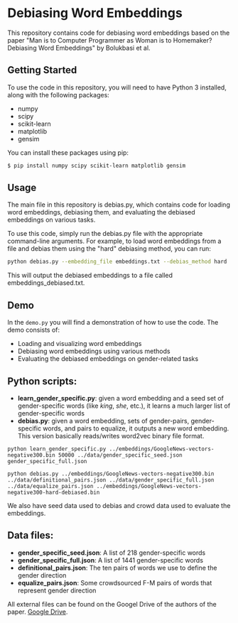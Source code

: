 # Debiasing Word Embeddings

This repository contains code for debiasing word embeddings based on the paper "Man is to Computer Programmer as Woman is to Homemaker? Debiasing Word Embeddings" by Bolukbasi et al.

## Getting Started

To use the code in this repository, you will need to have Python 3 installed, along with the following packages:

- numpy
- scipy
- scikit-learn
- matplotlib
- gensim

You can install these packages using pip:

```bash
$ pip install numpy scipy scikit-learn matplotlib gensim
```

## Usage

The main file in this repository is debias.py, which contains code for loading word embeddings, debiasing them, and evaluating the debiased embeddings on various tasks.

To use this code, simply run the debias.py file with the appropriate command-line arguments. For example, to load word embeddings from a file and debias them using the "hard" debiasing method, you can run:

```bash
python debias.py --embedding_file embeddings.txt --debias_method hard
```

This will output the debiased embeddings to a file called embeddings_debiased.txt.

## Demo

In the `demo.py` you will find a demonstration of how to use the code. The demo consists of:

- Loading and visualizing word embeddings
- Debiasing word embeddings using various methods
- Evaluating the debiased embeddings on gender-related tasks


## Python scripts:
- **learn_gender_specific.py**: given a word embedding and a seed set of gender-specific words (like <i>king</i>, <i>she</i>, etc.), it learns a much larger list of gender-specific words
- **debias.py**: given a word embedding, sets of gender-pairs, gender-specific words, and pairs to equalize, it outputs a new word embedding. This version basically reads/writes word2vec binary file format.  

```
python learn_gender_specific.py ../embeddings/GoogleNews-vectors-negative300.bin 50000 ../data/gender_specific_seed.json gender_specific_full.json
```

```
python debias.py ../embeddings/GoogleNews-vectors-negative300.bin ../data/definitional_pairs.json ../data/gender_specific_full.json ../data/equalize_pairs.json ../embeddings/GoogleNews-vectors-negative300-hard-debiased.bin
```


We also have seed data used to debias and crowd data used to evaluate the embeddings.

## Data files:
- **gender_specific_seed.json**: A list of 218 gender-specific words
- **gender_specific_full.json**: A list of 1441 gender-specific words
- **definitional_pairs.json**: The ten pairs of words we use to define the gender direction
- **equalize_pairs.json**: Some crowdsourced F-M pairs of words that represent gender direction


All external files can be found on the Googel Drive of the authors of the paper. [Google Drive](https://drive.google.com/drive/folders/0B5vZVlu2WoS5dkRFY19YUXVIU2M?resourcekey=0-rZ1HR4Fb0XCi4HFUERGhRA&usp=sharing).
